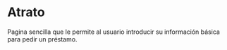 # Atrato

Pagina sencilla que le permite al usuario introducir su información básica para pedir un préstamo.